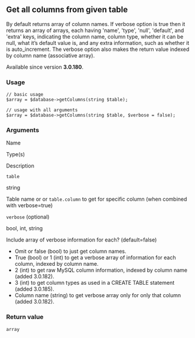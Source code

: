 Get all columns from given table
--------------------------------

By default returns array of column names. If verbose option is true then it returns an array of arrays, each having 'name', 'type', 'null', 'default', and 'extra' keys, indicating the column name, column type, whether it can be null, what it’s default value is, and any extra information, such as whether it is auto\_increment. The verbose option also makes the return value indexed by column name (associative array).

Available since version **3.0.180**.

### Usage

    // basic usage
    $array = $database->getColumns(string $table);
    
    // usage with all arguments
    $array = $database->getColumns(string $table, $verbose = false);

### Arguments

Name

Type(s)

Description

`table`

string

Table name or or `table.column` to get for specific column (when combined with verbose=true)

`verbose` (optional)

bool, int, string

Include array of verbose information for each? (default=false)

*   Omit or false (bool) to just get column names.
*   True (bool) or 1 (int) to get a verbose array of information for each column, indexed by column name.
*   2 (int) to get raw MySQL column information, indexed by column name (added 3.0.182).
*   3 (int) to get column types as used in a CREATE TABLE statement (added 3.0.185).
*   Column name (string) to get verbose array only for only that column (added 3.0.182).

### Return value

`array`


